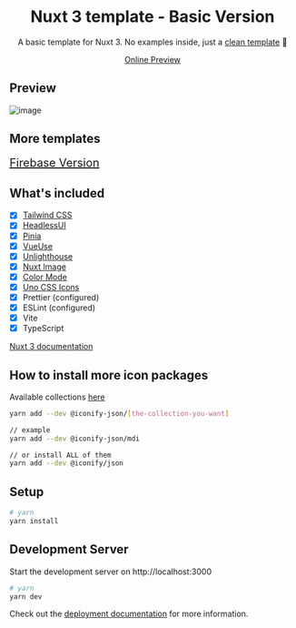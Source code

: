 <h1 align="center">Nuxt 3 template - Basic Version</h1>
<p align=center>A basic template for Nuxt 3. No examples inside, just a <u>clean template</u> 🙌</p>
<p align="center">
  <a href="https://nuxt3-template-basic.netlify.app/" target="_blank">Online Preview</a>
</p>

## Preview

![image](https://i.imgur.com/Inor68b.png)

## More templates

<a style="font-size:20px" href="https://github.com/matifanger/nuxt3-template-firebase" align="center">Firebase Version</a>

## What's included

-   [x] [Tailwind CSS](https://tailwindcss.com/)
-   [x] [HeadlessUI](https://headlessui.dev/)
-   [x] [Pinia](https://pinia.esm.dev/)
-   [x] [VueUse](https://vueuse.org/)
-   [x] [Unlighthouse](https://unlighthouse.dev/)
-   [x] [Nuxt Image](https://v1.image.nuxtjs.org/get-started/)
-   [x] [Color Mode](https://color-mode.nuxtjs.org/)
-   [x] [Uno CSS Icons](https://github.com/unocss/unocss/tree/main/packages/preset-icons/)
-   [x] Prettier (configured)
-   [x] ESLint (configured)
-   [x] Vite
-   [x] TypeScript

[Nuxt 3 documentation](https://nuxt.com/docs/getting-started/introduction)

## How to install more icon packages

Available collections [here](https://icones.js.org/)

```bash
yarn add --dev @iconify-json/[the-collection-you-want]

// example
yarn add --dev @iconify-json/mdi

// or install ALL of them
yarn add --dev @iconify/json
```

## Setup

```bash
# yarn
yarn install
```

## Development Server

Start the development server on http://localhost:3000

```bash
# yarn
yarn dev
```

Check out the [deployment documentation](https://nuxt.com/docs/getting-started/deployment) for more information.
